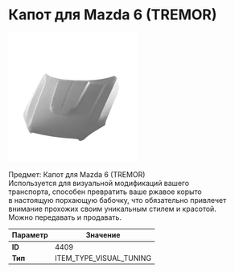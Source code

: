 # Капот для Mazda 6 (TREMOR)

![Item Image](../img/4409.webp?raw=true)

Предмет: Капот для Mazda 6 (TREMOR)<br>Используется для визуальной модификаций вашего<br>транспорта, способен превратить ваше ржавое корыто<br>в настоящую порхающую бабочку, что обязательно привлечет<br>внимание прохожих своим уникальным стилем и красотой.<br>Можно передавать и продавать.


| Параметр | Значение |
|----------|----------|
| **ID** | 4409 |
| **Тип** | ITEM_TYPE_VISUAL_TUNING |

